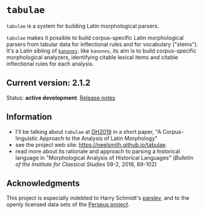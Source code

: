 # `tabulae` #

`tabulae` is a system for building Latin morphological parsers.

`tabulae` makes it possible to build corpus-specific Latin morphological parsers from tabular data for inflectional rules and for vocabulary ("stems").  It's a Latin sibling of [`kanones`](https://github.com/neelsmith/kanones):  like `kanones`, its aim is to build corpus-specific morphological analyzers, identifying citable lexical items and citable inflectional rules for each analysis.


## Current version: 2.1.2

Status:  **active development**. [Release notes](releases.md)


## Information

-  I'll be talking about `tabulae` at [DH2019](https://dh2019.adho.org) in a short paper, "A Corpus-linguistic Approach to the Analysis of Latin Morphology"
-   see the project web site: <https://neelsmith.github.io/tabulae>.
-   read more about its rationale and approach to parsing a historical language in "Morphological Analysis of Historical Languages" (*Bulletin of the Institute for Classical Studies* 59-2, 2016, 89-102)

## Acknowledgments

This project is especially indebted to Harry Schmidt's [parsley](https://github.com/goldibex/parsley-core), and to the openly licensed data sets of the [Perseus project](http://www.perseus.tufts.edu).
